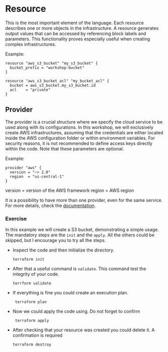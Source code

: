 # Resource

This is the most important element of the language. Each resource describes one or more objects in the infrastructure. A resource generates output values that can be accessed by referencing block labels and parameters. This functionality proves especially useful when creating complex infrastructures.

Example:

```hcl
resource "aws_s3_bucket" "my_s3_bucket" {
  bucket_prefix = "workshop-bucket"
}

resource "aws_s3_bucket_acl" "my_bucket_acl" {
  bucket = aws_s3_bucket.my_s3_bucket.id
  acl    = "private"
}
```

## Provider

The provider is a crucial structure where we specify the cloud service to be used along with its configurations. In this workshop, we will exclusively create AWS infrastructures, assuming that the credentials are either located inside the AWS configuration folder or within environment variables. For security reasons, it is not recommended to define access keys directly within the code. Note that these parameters are optional.

Example:

```hcl
provider "aws" {
  version = "~> 2.0" 
  region  = "us-central-1"
}
```

version = version of the AWS framework
region = AWS region

It is a possibility to have more than one provider, even for the same service. For more details, check the [documentation](https://www.terraform.io/language/providers/configuration).

### Exercise

In this example we will create a S3 bucket, demonstrating a simple usage. The mandatory steps are the `init` and the `apply`. All the others could be skipped, but I encourage you to try all the steps.

- Inspect the code and then initialize the directory.

  ```shell  
  terraform init
  ```

- After that a useful command is `validate`. This command test the integrity of your code.

   ````shell
  terrform validate
  ````

- If everything is fine you could create an execution plan.

  ```shell
   terraform plan
    ```

- Now we could apply the code using. Do not forget to confirm

  ````shell
   terraform apply
  ````

- After checking that your resource was created you could delete it. A confirmation is required

    ````shell
    terraform destroy
    ````
